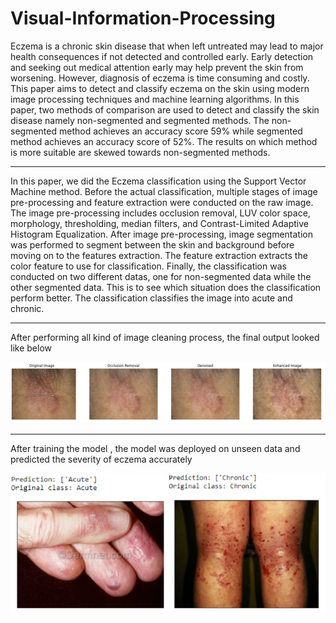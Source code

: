 # Visual-Information-Processing

Eczema is a chronic skin disease that when left untreated
may lead to major health consequences if not detected and
controlled early. Early detection and seeking out medical
attention early may help prevent the skin from worsening.
However, diagnosis of eczema is time consuming and
costly. This paper aims to detect and classify eczema on the
skin using modern image processing techniques and
machine learning algorithms. In this paper, two methods of
comparison are used to detect and classify the skin disease
namely non-segmented and segmented methods. The
non-segmented method achieves an accuracy score 59%
while segmented method achieves an accuracy score of
52%. The results on which method is more suitable are
skewed towards non-segmented methods.

<hr>

In this paper, we did the Eczema classification
using the Support Vector Machine method. Before the actual
classification, multiple stages of image pre-processing and
feature extraction were conducted on the raw image. The
image pre-processing includes occlusion removal, LUV
color space, morphology, thresholding, median filters, and
Contrast-Limited Adaptive Histogram Equalization. After
image pre-processing, image segmentation was performed
to segment between the skin and background before moving
on to the features extraction. The feature extraction extracts
the color feature to use for classification. Finally, the
classification was conducted on two different datas, one for
non-segmented data while the other segmented data. This is
to see which situation does the classification perform better.
The classification classifies the image into acute and
chronic.

<hr>

After performing all kind of image cleaning process, the final output looked like below


![alt text](https://github.com/Arpi33/Visual-Information-Processing/blob/main/img/final%20output.PNG?raw=true)

<hr>

After training the model , the model was deployed on unseen data and predicted the severity of eczema accurately 

![alt text](https://github.com/Arpi33/Visual-Information-Processing/blob/main/img/unseen.PNG?raw=true) 


